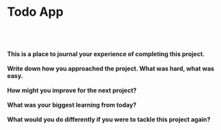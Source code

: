 <h1> Todo App </h1>
<br>
<br>
<h4> This is a place to journal your experience of completing this project. <br
This will help you figure out how to improve as a developer.<br>
<br>
Write down how you approached the project. What was hard, what was easy.
<br>
<br>
How might you improve for the next project?
<br>
<br>
What was your biggest learning from today?
<br>
<br>
What would you do differently if you were to tackle this project again?
